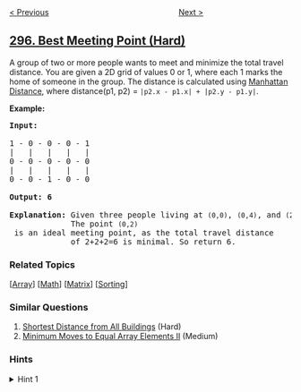 <!--|This file generated by command(leetcode description); DO NOT EDIT.    |-->
<!--+----------------------------------------------------------------------+-->
<!--|@author    openset <openset.wang@gmail.com>                           |-->
<!--|@link      https://github.com/openset                                 |-->
<!--|@home      https://github.com/openset/leetcode                        |-->
<!--+----------------------------------------------------------------------+-->

[< Previous](../find-median-from-data-stream "Find Median from Data Stream")
　　　　　　　　　　　　　　　　
[Next >](../serialize-and-deserialize-binary-tree "Serialize and Deserialize Binary Tree")

## [296. Best Meeting Point (Hard)](https://leetcode.com/problems/best-meeting-point "最佳的碰头地点")

<p>A group of two or more people wants to meet and minimize the total travel distance. You are given a 2D grid of values 0 or 1, where each 1 marks the home of someone in the group. The distance is calculated using <a href="http://en.wikipedia.org/wiki/Taxicab_geometry" target="_blank">Manhattan Distance</a>, where distance(p1, p2) = <code>|p2.x - p1.x| + |p2.y - p1.y|</code>.</p>

<p><strong>Example:</strong></p>

<pre>
<strong>Input:</strong> 

1 - 0 - 0 - 0 - 1
|   |   |   |   |
0 - 0 - 0 - 0 - 0
|   |   |   |   |
0 - 0 - 1 - 0 - 0

<strong>Output: 6 

Explanation: </strong>Given three people living at <code>(0,0)</code>, <code>(0,4)</code>, and <code>(2,2)</code>:
&nbsp;            The point <code>(0,2)</code> is an ideal meeting point, as the total travel distance 
&nbsp;            of 2+2+2=6 is minimal. So return 6.</pre>

### Related Topics
  [[Array](../../tag/array/README.md)]
  [[Math](../../tag/math/README.md)]
  [[Matrix](../../tag/matrix/README.md)]
  [[Sorting](../../tag/sorting/README.md)]

### Similar Questions
  1. [Shortest Distance from All Buildings](../shortest-distance-from-all-buildings) (Hard)
  1. [Minimum Moves to Equal Array Elements II](../minimum-moves-to-equal-array-elements-ii) (Medium)

### Hints
<details>
<summary>Hint 1</summary>
Try to solve it in one dimension first. How can this solution apply to the two dimension case?
</details>
